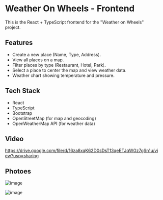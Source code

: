 # Weather On Wheels - Frontend

This is the React + TypeScript frontend for the "Weather on Wheels" project.

## Features

- Create a new place (Name, Type, Address).
- View all places on a map.
- Filter places by type (Restaurant, Hotel, Park).
- Select a place to center the map and view weather data.
- Weather chart showing temperature and pressure.

## Tech Stack

- React
- TypeScript
- Bootstrap
- OpenStreetMap (for map and geocoding)
- OpenWeatherMap API (for weather data)

## Video 
https://drive.google.com/file/d/16za8xqK62D0sDsT13qeETJqWGz7gSn1u/view?usp=sharing

## Photoes

![image](https://github.com/user-attachments/assets/7907de4b-069e-4064-9d0d-ddc33dd71c46)


![image](https://github.com/user-attachments/assets/d3cce421-9f0c-4bfa-8331-ffbcfae93b6e)

